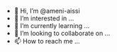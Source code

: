 - 👋 Hi, I’m @ameni-aissi
- 👀 I’m interested in ...
- 🌱 I’m currently learning ...
- 💞️ I’m looking to collaborate on ...
- 📫 How to reach me ...

<!---
ameni-aissi/ameni-aissi is a ✨ special ✨ repository because its `README.md` (this file) appears on your GitHub profile.
You can click the Preview link to take a look at your changes.
--->
